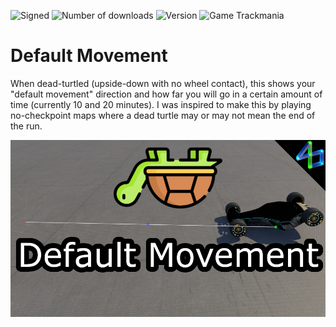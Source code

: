 ![Signed](https://img.shields.io/badge/Signed-Yes-00AA00)
![Number of downloads](https://img.shields.io/badge/dynamic/json?query=downloads&url=https%3A%2F%2Fopenplanet.dev%2Fapi%2Fplugin%2F520&label=Downloads&color=purple)
![Version](https://img.shields.io/badge/dynamic/json?query=version&url=https%3A%2F%2Fopenplanet.dev%2Fapi%2Fplugin%2F520&label=Version&color=red)
![Game Trackmania](https://img.shields.io/badge/Game-Trackmania-blue)

# Default Movement

When dead-turtled (upside-down with no wheel contact), this shows your "default movement" direction and how far you will go in a certain amount of time (currently 10 and 20 minutes). I was inspired to make this by playing no-checkpoint maps where a dead turtle may or may not mean the end of the run.

<!-- ![Signed](https://img.shields.io/badge/Signed-School_Mode-CC1199) -->
<!-- ![Game Maniaplanet](https://img.shields.io/badge/Game-Maniaplanet_4-blue) -->
<!-- ![Game Turbo](https://img.shields.io/badge/Game-Turbo-blue) -->

![image](images/default-movement.png)